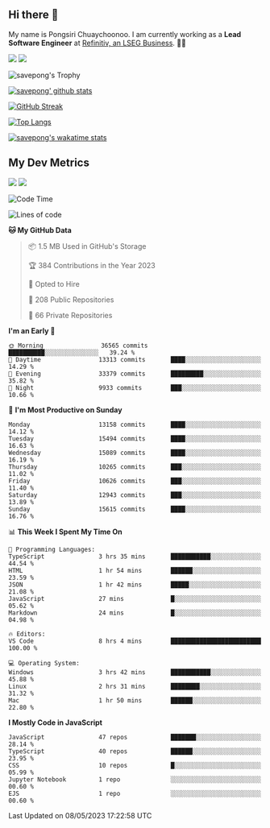 ## Hi there 👋

My name is Pongsiri Chuaychoonoo. I am currently working as a **Lead Software Engineer** at [Refinitiv, an LSEG Business](https://www.refinitiv.com). 👨‍💻

[<img src="https://img.shields.io/badge/savepong.com-%230077B5.svg?&style=for-the-badge&color=81e6d9" />](https://savepong.com)
[<img src="https://img.shields.io/badge/linkedin-%230077B5.svg?&style=for-the-badge&logo=linkedin&logoColor=white" />](https://www.linkedin.com/in/savepong)

![savepong's Trophy](https://github-profile-trophy.vercel.app/?username=savepong&theme=flat&rank=SECRET,SSS,SS,S,AAA,AA,A&margin-w=15&no-bg=true&no-frame=true)

[![savepong' github stats](https://github-readme-stats.vercel.app/api?username=savepong&show_icons=true&count_private=true&theme=gotham&hide_border=true&bg_color=00000000&text_color=768390FF)](https://savepong.com/posts/stats)

[![GitHub Streak](https://github-readme-streak-stats.herokuapp.com?user=savepong&theme=gotham&hide_border=true&background=00000000&dates=768390FF)](https://savepong.com/posts/stats)

[![Top Langs](https://github-readme-stats.vercel.app/api/top-langs/?username=savepong&layout=compact&langs_count=10&theme=gotham&hide_border=true&bg_color=00000000&text_color=768390FF)](https://savepong.com/posts/stats)

[![savepong's wakatime stats](https://github-readme-stats.vercel.app/api/wakatime?username=@savepong&layout=default&theme=gotham&hide_border=true&bg_color=00000000&text_color=768390FF)](https://savepong.com/posts/stats)

## My Dev Metrics

[![](https://komarev.com/ghpvc/?username=savepong&color=blue&label=Profile%20Views)](https://github.com/savepong)
[![](https://img.shields.io/github/followers/savepong?label=GitHub%20Followers)](https://github.com/savepong)

<!--START_SECTION:waka-->
![Code Time](http://img.shields.io/badge/Code%20Time-1%2C244%20hrs%2031%20mins-blue)

![Lines of code](https://img.shields.io/badge/From%20Hello%20World%20I%27ve%20Written-58.1%20million%20lines%20of%20code-blue)

**🐱 My GitHub Data** 

> 📦 1.5 MB Used in GitHub's Storage 
 > 
> 🏆 384 Contributions in the Year 2023
 > 
> 💼 Opted to Hire
 > 
> 📜 208 Public Repositories 
 > 
> 🔑 66 Private Repositories 
 > 
**I'm an Early 🐤** 

```text
🌞 Morning                36565 commits       ██████████░░░░░░░░░░░░░░░   39.24 % 
🌆 Daytime                13313 commits       ████░░░░░░░░░░░░░░░░░░░░░   14.29 % 
🌃 Evening                33379 commits       █████████░░░░░░░░░░░░░░░░   35.82 % 
🌙 Night                  9933 commits        ███░░░░░░░░░░░░░░░░░░░░░░   10.66 % 
```
📅 **I'm Most Productive on Sunday** 

```text
Monday                   13158 commits       ████░░░░░░░░░░░░░░░░░░░░░   14.12 % 
Tuesday                  15494 commits       ████░░░░░░░░░░░░░░░░░░░░░   16.63 % 
Wednesday                15089 commits       ████░░░░░░░░░░░░░░░░░░░░░   16.19 % 
Thursday                 10265 commits       ███░░░░░░░░░░░░░░░░░░░░░░   11.02 % 
Friday                   10626 commits       ███░░░░░░░░░░░░░░░░░░░░░░   11.40 % 
Saturday                 12943 commits       ███░░░░░░░░░░░░░░░░░░░░░░   13.89 % 
Sunday                   15615 commits       ████░░░░░░░░░░░░░░░░░░░░░   16.76 % 
```


📊 **This Week I Spent My Time On** 

```text
💬 Programming Languages: 
TypeScript               3 hrs 35 mins       ███████████░░░░░░░░░░░░░░   44.54 % 
HTML                     1 hr 54 mins        ██████░░░░░░░░░░░░░░░░░░░   23.59 % 
JSON                     1 hr 42 mins        █████░░░░░░░░░░░░░░░░░░░░   21.08 % 
JavaScript               27 mins             █░░░░░░░░░░░░░░░░░░░░░░░░   05.62 % 
Markdown                 24 mins             █░░░░░░░░░░░░░░░░░░░░░░░░   04.98 % 

🔥 Editors: 
VS Code                  8 hrs 4 mins        █████████████████████████   100.00 % 

💻 Operating System: 
Windows                  3 hrs 42 mins       ███████████░░░░░░░░░░░░░░   45.88 % 
Linux                    2 hrs 31 mins       ████████░░░░░░░░░░░░░░░░░   31.32 % 
Mac                      1 hr 50 mins        ██████░░░░░░░░░░░░░░░░░░░   22.80 % 
```

**I Mostly Code in JavaScript** 

```text
JavaScript               47 repos            ███████░░░░░░░░░░░░░░░░░░   28.14 % 
TypeScript               40 repos            ██████░░░░░░░░░░░░░░░░░░░   23.95 % 
CSS                      10 repos            █░░░░░░░░░░░░░░░░░░░░░░░░   05.99 % 
Jupyter Notebook         1 repo              ░░░░░░░░░░░░░░░░░░░░░░░░░   00.60 % 
EJS                      1 repo              ░░░░░░░░░░░░░░░░░░░░░░░░░   00.60 % 
```




 Last Updated on 08/05/2023 17:22:58 UTC
<!--END_SECTION:waka-->

<!--
**savepong/savepong** is a ✨ _special_ ✨ repository because its `README.md` (this file) appears on your GitHub profile.

Here are some ideas to get you started:

- 🔭 I’m currently working on WebComponents and TypeScript.
- 🌱 I’m currently learning ...
- 👯 I’m looking to collaborate on ...
- 🤔 I’m looking for help with ...
- 💬 Ask me about ...
- 📫 How to reach me: ...
- 😄 Pronouns: ...
- ⚡ Fun fact: ...
-->

